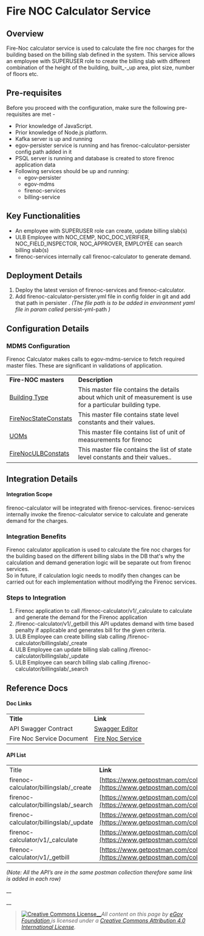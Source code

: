 # Fire NOC Calculator Service

## Overview

Fire-Noc calculator service is used to calculate the fire noc charges for the building based on the billing slab defined in the system. This service allows an employee with SUPERUSER role to create the billing slab with different combination of the height of the building, built\_-\_up area, plot size, number of floors etc.

## Pre-requisites

Before you proceed with the configuration, make sure the following pre-requisites are met -

* Prior knowledge of JavaScript.
* Prior knowledge of Node.js platform.
* Kafka server is up and running
* egov-persister service is running and has firenoc-calculator-persister config path added in it
* PSQL server is running and database is created to store firenoc application data
* Following services should be up and running:
  * egov-persister
  * egov-mdms
  * firenoc-services
  * billing-service

## Key Functionalities

* An employee with SUPERUSER role can create, update billing slab(s)
* ULB Employee with NOC\_CEMP, NOC\_DOC\_VERIFIER, NOC\_FIELD\_INSPECTOR, NOC\_APPROVER, EMPLOYEE can search billing slab(s)
* firenoc-services internally call firenoc-calculator to generate demand.

## Deployment Details

1. Deploy the latest version of firenoc-services and firenoc-calculator.
2. Add firenoc-calculator-persister.yml file in config folder in git and add that path in persister . _(The file path is to be added in environment yaml file in param called_ persist-yml-path _)_

## Configuration Details

### MDMS Configuration

Firenoc Calculator makes calls to egov-mdms-service to fetch required master files. These are significant in validations of application.

|                                                                                                                                   |                                                                                                              |
| --------------------------------------------------------------------------------------------------------------------------------- | ------------------------------------------------------------------------------------------------------------ |
| **Fire-NOC masters**                                                                                                              | **Description**                                                                                              |
| [Building Type](https://github.com/egovernments/egov-mdms-data/blob/master/data/pb/firenoc/BuildingType.json)                     | This master file contains the details about which unit of measurement is use for a particular building type. |
| [FireNocStateConstats](https://github.com/egovernments/egov-mdms-data/blob/master/data/pb/firenoc/FireNocStateConstats.json)      | This master file contains state level constants and their values.                                            |
| [UOMs](https://github.com/egovernments/egov-mdms-data/blob/master/data/pb/firenoc/UOMs.json)                                      | This master file contains list of unit of measurements for firenoc                                           |
| [FireNocULBConstats](https://github.com/egovernments/egov-mdms-data/blob/master/data/pb/amritsar/firenoc/FireNocULBConstats.json) | This master file contains the list of state level constants and their values..                               |

## Integration Details

#### Integration Scope <a href="#integration-scope" id="integration-scope"></a>

firenoc-calculator will be integrated with firenoc-services. firenoc-services internally invoke the firenoc-calculator service to calculate and generate demand for the charges.

### Integration Benefits

Firenoc calculator application is used to calculate the fire noc charges for the building based on the different billing slabs in the DB that's why the calculation and demand generation logic will be separate out from firenoc services.\
So in future, if calculation logic needs to modify then changes can be carried out for each implementation without modifying the Firenoc services.

### Steps to Integration

1. Firenoc application to call /firenoc-calculator/v1/\_calculate to calculate and generate the demand for the Firenoc application
2. /firenoc-calculator/v1/\_getbill this API updates demand with time based penalty if applicable and generates bill for the given criteria.
3. ULB Employee can create billing slab calling /firenoc-calculator/billingslab/\_create
4. ULB Employee can update billing slab calling /firenoc-calculator/billingslab/\_update
5. ULB Employee can search billing slab calling /firenoc-calculator/billingslab/\_search

## Reference Docs

#### Doc Links <a href="#doc-links" id="doc-links"></a>

|                           |                                                                                                                                                                                                           |
| ------------------------- | --------------------------------------------------------------------------------------------------------------------------------------------------------------------------------------------------------- |
| **Title**                 | **Link**                                                                                                                                                                                                  |
| API Swagger Contract      | [Swagger Editor](https://editor.swagger.io/?url=https://raw.githubusercontent.com/egovernments/municipal-services/master/firenoc-calculator/config/docs/contract/fire\_noc\_calculation\_service.yaml#!/) |
| Fire Noc Service Document | [Fire Noc Service](./)                                                                                                                                                                                    |

#### API List <a href="#api-list" id="api-list"></a>

|                                         |                                                                                                                            |
| --------------------------------------- | -------------------------------------------------------------------------------------------------------------------------- |
| Title                                   | **Link**                                                                                                                   |
| firenoc-calculator/billingslab/\_create | [https://www.getpostman.com/collections/1906fad8a6860fbadd55](https://www.getpostman.com/collections/1906fad8a6860fbadd55) |
| firenoc-calculator/billingslab/\_search | [https://www.getpostman.com/collections/1906fad8a6860fbadd55](https://www.getpostman.com/collections/1906fad8a6860fbadd55) |
| firenoc-calculator/billingslab/\_update | [https://www.getpostman.com/collections/1906fad8a6860fbadd55](https://www.getpostman.com/collections/1906fad8a6860fbadd55) |
| firenoc-calculator/v1/\_calculate       | [https://www.getpostman.com/collections/1906fad8a6860fbadd55](https://www.getpostman.com/collections/1906fad8a6860fbadd55) |
| firenoc-calculator/v1/\_getbill         | [https://www.getpostman.com/collections/1906fad8a6860fbadd55](https://www.getpostman.com/collections/1906fad8a6860fbadd55) |

_(Note: All the API’s are in the same postman collection therefore same link is added in each row)_

\_\_

\_\_

> [![Creative Commons License](https://i.creativecommons.org/l/by/4.0/80x15.png)\_\_](http://creativecommons.org/licenses/by/4.0/)_All content on this page by_ [_eGov Foundation_ ](https://egov.org.in/)_is licensed under a_ [_Creative Commons Attribution 4.0 International License_](http://creativecommons.org/licenses/by/4.0/)_._
